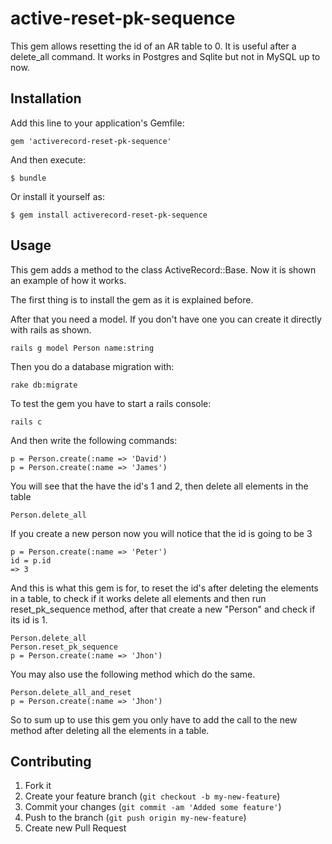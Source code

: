 # active-reset-pk-sequence

This gem allows resetting the id of an AR table to 0. It is useful after a delete_all command. It works in Postgres and Sqlite but not in MySQL up to now.

## Installation

Add this line to your application's Gemfile:

    gem 'activerecord-reset-pk-sequence'

And then execute:

    $ bundle

Or install it yourself as:

    $ gem install activerecord-reset-pk-sequence

## Usage

This gem adds a method to the class ActiveRecord::Base. Now it is shown an example of how it works.

The first thing is to install the gem as it is explained before.

After that you need a model. If you don't have one you can create it directly with rails as shown.

    rails g model Person name:string
    
Then you do a database migration with:

    rake db:migrate

To test the gem you have to start a rails console:

    rails c

And then write the following commands:

    p = Person.create(:name => 'David')
    p = Person.create(:name => 'James')

You will see that the have the id's 1 and 2, then delete all elements in the table

    Person.delete_all

If you create a new person now you will notice that the id is going to be 3

    p = Person.create(:name => 'Peter')
    id = p.id
    => 3 


And this is what this gem is for, to reset the id's after deleting the elements in a table, to check if it works delete all elements and then run reset_pk_sequence method, after that create a new "Person" and check if its id is 1.

    Person.delete_all
    Person.reset_pk_sequence
    p = Person.create(:name => 'Jhon')

You may also use the following method which do the same.

    Person.delete_all_and_reset
    p = Person.create(:name => 'Jhon')

So to sum up to use this gem you only have to add the call to the new method after deleting all the elements in a table.

## Contributing

1. Fork it
2. Create your feature branch (`git checkout -b my-new-feature`)
3. Commit your changes (`git commit -am 'Added some feature'`)
4. Push to the branch (`git push origin my-new-feature`)
5. Create new Pull Request
